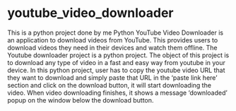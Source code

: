 # youtube_video_downloader
This is a python project done by me
Python YouTube Video Downloader is an application to download videos from YouTube. This provides users to download videos they need in their devices and watch them offline.
The Youtube downloader project is a python project. The object of this project is to download any type of video in a fast and easy way from youtube in your device.
In this python project, user has to copy the youtube video URL that they want to download and simply paste that URL in the ‘paste link here’ section and click on the download button, it will start downloading the video. When video downloading finishes, it shows a message ‘downloaded’ popup on the window below the download button.
